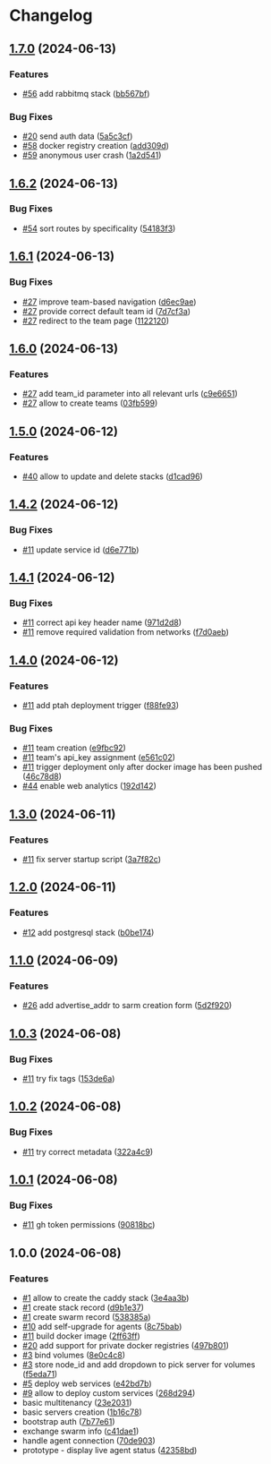 # Changelog

## [1.7.0](https://github.com/ptah-sh/ptah_server/compare/v1.6.2...v1.7.0) (2024-06-13)


### Features

* [#56](https://github.com/ptah-sh/ptah_server/issues/56) add rabbitmq stack ([bb567bf](https://github.com/ptah-sh/ptah_server/commit/bb567bf670623f61085ded34c11a4561a01ce5bd))


### Bug Fixes

* [#20](https://github.com/ptah-sh/ptah_server/issues/20) send auth data ([5a5c3cf](https://github.com/ptah-sh/ptah_server/commit/5a5c3cf7d519a692450a5179ba9d8d7527d097ba))
* [#58](https://github.com/ptah-sh/ptah_server/issues/58) docker registry creation ([add309d](https://github.com/ptah-sh/ptah_server/commit/add309d4fff5758877052d367a83a9b208533314))
* [#59](https://github.com/ptah-sh/ptah_server/issues/59) anonymous user crash ([1a2d541](https://github.com/ptah-sh/ptah_server/commit/1a2d5417a505dcd68a25544eb91f811d515d28b6))

## [1.6.2](https://github.com/ptah-sh/ptah_server/compare/v1.6.1...v1.6.2) (2024-06-13)


### Bug Fixes

* [#54](https://github.com/ptah-sh/ptah_server/issues/54) sort routes by specificality ([54183f3](https://github.com/ptah-sh/ptah_server/commit/54183f39ee56153bb0defda2b39a710fa55b70ec))

## [1.6.1](https://github.com/ptah-sh/ptah_server/compare/v1.6.0...v1.6.1) (2024-06-13)


### Bug Fixes

* [#27](https://github.com/ptah-sh/ptah_server/issues/27) improve team-based navigation ([d6ec9ae](https://github.com/ptah-sh/ptah_server/commit/d6ec9ae0e855e024b9f7e2159d10d0ca9be1a6b3))
* [#27](https://github.com/ptah-sh/ptah_server/issues/27) provide correct default team id ([7d7cf3a](https://github.com/ptah-sh/ptah_server/commit/7d7cf3a393c5822125a7cf2dcb56ce038271fc49))
* [#27](https://github.com/ptah-sh/ptah_server/issues/27) redirect to the team page ([1122120](https://github.com/ptah-sh/ptah_server/commit/1122120d0a34b799e964e31a90a99ac691e57aa2))

## [1.6.0](https://github.com/ptah-sh/ptah_server/compare/v1.5.0...v1.6.0) (2024-06-13)


### Features

* [#27](https://github.com/ptah-sh/ptah_server/issues/27) add team_id parameter into all relevant urls ([c9e6651](https://github.com/ptah-sh/ptah_server/commit/c9e6651b61435d8d62abeccbca3e30febff71e34))
* [#27](https://github.com/ptah-sh/ptah_server/issues/27) allow to create teams ([03fb599](https://github.com/ptah-sh/ptah_server/commit/03fb59959b3ec18708502d874971755f1ba9b8df))

## [1.5.0](https://github.com/ptah-sh/ptah_server/compare/v1.4.2...v1.5.0) (2024-06-12)


### Features

* [#40](https://github.com/ptah-sh/ptah_server/issues/40) allow to update and delete stacks ([d1cad96](https://github.com/ptah-sh/ptah_server/commit/d1cad9691d2cfba8a23fdb0db53d33705d5a5204))

## [1.4.2](https://github.com/ptah-sh/ptah_server/compare/v1.4.1...v1.4.2) (2024-06-12)


### Bug Fixes

* [#11](https://github.com/ptah-sh/ptah_server/issues/11) update service id ([d6e771b](https://github.com/ptah-sh/ptah_server/commit/d6e771b44833db49cc111d6436c0fb479f006251))

## [1.4.1](https://github.com/ptah-sh/ptah_server/compare/v1.4.0...v1.4.1) (2024-06-12)


### Bug Fixes

* [#11](https://github.com/ptah-sh/ptah_server/issues/11) correct api key header name ([971d2d8](https://github.com/ptah-sh/ptah_server/commit/971d2d8f68ed86c86def962b88d399d2ca1c4576))
* [#11](https://github.com/ptah-sh/ptah_server/issues/11) remove required validation from networks ([f7d0aeb](https://github.com/ptah-sh/ptah_server/commit/f7d0aeb0a8ea0a1eabb2104c87b774ffeb58b531))

## [1.4.0](https://github.com/ptah-sh/ptah_server/compare/v1.3.0...v1.4.0) (2024-06-12)


### Features

* [#11](https://github.com/ptah-sh/ptah_server/issues/11) add ptah deployment trigger ([f88fe93](https://github.com/ptah-sh/ptah_server/commit/f88fe93aceff69b38aa50b0806caacca424f44a5))


### Bug Fixes

* [#11](https://github.com/ptah-sh/ptah_server/issues/11) team creation ([e9fbc92](https://github.com/ptah-sh/ptah_server/commit/e9fbc926632661c4dd5798f553939de8a631ed24))
* [#11](https://github.com/ptah-sh/ptah_server/issues/11) team's api_key assignment ([e561c02](https://github.com/ptah-sh/ptah_server/commit/e561c023767efad248684c17ae35f6a5476acb23))
* [#11](https://github.com/ptah-sh/ptah_server/issues/11) trigger deployment only after docker image has been pushed ([46c78d8](https://github.com/ptah-sh/ptah_server/commit/46c78d849fa5289010b99177ab18210ca9e9f626))
* [#44](https://github.com/ptah-sh/ptah_server/issues/44) enable web analytics ([192d142](https://github.com/ptah-sh/ptah_server/commit/192d14249ec3ad16d162da98688d33dd1b615997))

## [1.3.0](https://github.com/ptah-sh/ptah_server/compare/v1.2.0...v1.3.0) (2024-06-11)


### Features

* [#11](https://github.com/ptah-sh/ptah_server/issues/11) fix server startup script ([3a7f82c](https://github.com/ptah-sh/ptah_server/commit/3a7f82cf713c24e52216bdf96be3180fc9869ad3))

## [1.2.0](https://github.com/ptah-sh/ptah_server/compare/v1.1.0...v1.2.0) (2024-06-11)


### Features

* [#12](https://github.com/ptah-sh/ptah_server/issues/12) add postgresql stack ([b0be174](https://github.com/ptah-sh/ptah_server/commit/b0be1744f383d224432e848425b0f57e18bd0a7c))

## [1.1.0](https://github.com/ptah-sh/ptah_server/compare/v1.0.3...v1.1.0) (2024-06-09)


### Features

* [#26](https://github.com/ptah-sh/ptah_server/issues/26) add advertise_addr to sarm creation form ([5d2f920](https://github.com/ptah-sh/ptah_server/commit/5d2f920ed69bd5d056b72ee7c496a783eaae1812))

## [1.0.3](https://github.com/ptah-sh/ptah_server/compare/v1.0.2...v1.0.3) (2024-06-08)


### Bug Fixes

* [#11](https://github.com/ptah-sh/ptah_server/issues/11) try fix tags ([153de6a](https://github.com/ptah-sh/ptah_server/commit/153de6a66bf200535de1ab00dbcbd1b257ff5773))

## [1.0.2](https://github.com/ptah-sh/ptah_server/compare/v1.0.1...v1.0.2) (2024-06-08)


### Bug Fixes

* [#11](https://github.com/ptah-sh/ptah_server/issues/11) try correct metadata ([322a4c9](https://github.com/ptah-sh/ptah_server/commit/322a4c9a6532852763e15bf639c7e4eee646c819))

## [1.0.1](https://github.com/ptah-sh/ptah_server/compare/v1.0.0...v1.0.1) (2024-06-08)


### Bug Fixes

* [#11](https://github.com/ptah-sh/ptah_server/issues/11) gh token permissions ([90818bc](https://github.com/ptah-sh/ptah_server/commit/90818bce3d6df3c8d497bddeffa1faa37ba34d1d))

## 1.0.0 (2024-06-08)


### Features

* [#1](https://github.com/ptah-sh/ptah_server/issues/1) allow to create the caddy stack ([3e4aa3b](https://github.com/ptah-sh/ptah_server/commit/3e4aa3be968b23d349dbc1a85bfcfc0aca2c28da))
* [#1](https://github.com/ptah-sh/ptah_server/issues/1) create stack record ([d9b1e37](https://github.com/ptah-sh/ptah_server/commit/d9b1e3727c25accbddbff54d1dba256cf0116a13))
* [#1](https://github.com/ptah-sh/ptah_server/issues/1) create swarm record ([538385a](https://github.com/ptah-sh/ptah_server/commit/538385a99b8dcd64c8a69e905e4c74f7d0a4ddec))
* [#10](https://github.com/ptah-sh/ptah_server/issues/10) add self-upgrade for agents ([8c75bab](https://github.com/ptah-sh/ptah_server/commit/8c75bab6b8124b5290502eba22cc6a3ca367624b))
* [#11](https://github.com/ptah-sh/ptah_server/issues/11) build docker image ([2ff63ff](https://github.com/ptah-sh/ptah_server/commit/2ff63ffbb8454f1156945a489fa9e376b6bb24fa))
* [#20](https://github.com/ptah-sh/ptah_server/issues/20) add support for private docker registries ([497b801](https://github.com/ptah-sh/ptah_server/commit/497b8016ae453df4f26ad7ff40450c7a2121b929))
* [#3](https://github.com/ptah-sh/ptah_server/issues/3) bind volumes ([8e0c4c8](https://github.com/ptah-sh/ptah_server/commit/8e0c4c81d50653cf76fbbb888ee63b86999f55e9))
* [#3](https://github.com/ptah-sh/ptah_server/issues/3) store node_id and add dropdown to pick server for volumes ([f5eda71](https://github.com/ptah-sh/ptah_server/commit/f5eda7188c3465f1d553724487988b220d3d8c5b))
* [#5](https://github.com/ptah-sh/ptah_server/issues/5) deploy web services ([e42bd7b](https://github.com/ptah-sh/ptah_server/commit/e42bd7bd8a8d87f1399bb09b4fccfc39bee864b3))
* [#9](https://github.com/ptah-sh/ptah_server/issues/9) allow to deploy custom services ([268d294](https://github.com/ptah-sh/ptah_server/commit/268d294bbc1fda94538450594d5b746c5dfd0f11))
* basic multitenancy ([23e2031](https://github.com/ptah-sh/ptah_server/commit/23e2031f092b9f80c66332e520b0e0eb375f8905))
* basic servers creation ([1b16c78](https://github.com/ptah-sh/ptah_server/commit/1b16c78c02270ab9f00f3019e68c28d57c53088a))
* bootstrap auth ([7b77e61](https://github.com/ptah-sh/ptah_server/commit/7b77e61cc39c2a242756e0596e4b2869d9b1a0cb))
* exchange swarm info ([c41dae1](https://github.com/ptah-sh/ptah_server/commit/c41dae169e49acef2b3a95ab3a37456ec3a6cc4a))
* handle agent connection ([70de903](https://github.com/ptah-sh/ptah_server/commit/70de903519913d1419d18d152d4f58be4bfdd0fa))
* prototype - display live agent status ([42358bd](https://github.com/ptah-sh/ptah_server/commit/42358bd16fd173dfb37db7f121d9c642f318b0eb))
